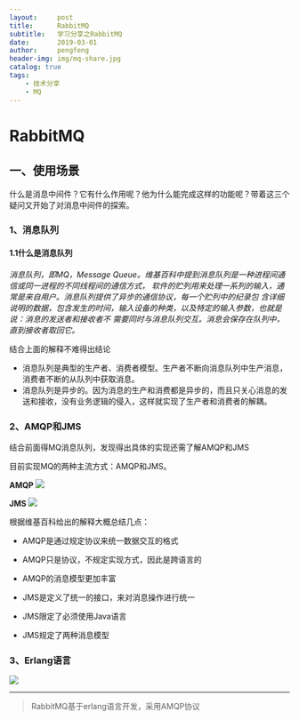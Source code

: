 ```yaml
---
layout:     post
title:      RabbitMQ
subtitle:   学习分享之RabbitMQ
date:       2019-03-01
author:     pengfeng
header-img: img/mq-share.jpg
catalog: true
tags:
    - 技术分享
    - MQ
---
```


# RabbitMQ
## 一、使用场景
什么是消息中间件？它有什么作用呢？他为什么能完成这样的功能呢？带着这三个疑问又开始了对消息中间件的探索。

### 1、消息队列

#### 1.1什么是消息队列
*消息队列，即MQ，Message Queue。维基百科中提到消息队列是一种进程间通信或同一进程的不同线程间的通信方式，
软件的贮列用来处理一系列的输入，通常是来自用户。消息队列提供了异步的通信协议，每一个贮列中的纪录包
含详细说明的数据，包含发生的时间，输入设备的种类，以及特定的输入参数，也就是说：消息的发送者和接收者不
需要同时与消息队列交互。消息会保存在队列中，直到接收者取回它。*
    
结合上面的解释不难得出结论

- 消息队列是典型的生产者、消费者模型。生产者不断向消息队列中生产消息，消费者不断的从队列中获取消息。
- 消息队列是异步的。因为消息的生产和消费都是异步的，而且只关心消息的发送和接收，没有业务逻辑的侵入，这样就实现了生产者和消费者的解耦。

### 2、AMQP和JMS
结合前面得MQ消息队列，发现得出具体的实现还需了解AMQP和JMS

目前实现MQ的两种主流方式：AMQP和JMS。

**AMQP**
![](http://47.100.206.217/group1/M00/00/00/rBAYR1x4_XuAbwopAAKWLz-mk7w284.png)


**JMS**
![](http://47.100.206.217/group1/M00/00/00/rBAYR1x4_eWAKeekAAPWO7wXCjk123.png)

根据维基百科给出的解释大概总结几点：

- AMQP是通过规定协议来统一数据交互的格式
- AMQP只是协议，不规定实现方式，因此是跨语言的
- AMQP的消息模型更加丰富

- JMS是定义了统一的接口，来对消息操作进行统一
- JMS限定了必须使用Java语言
- JMS规定了两种消息模型

### 3、Erlang语言

![](http://47.100.206.217/group1/M00/00/00/rBAYR1x5BCaANVqEAAOiyxjdTmc704.png)

---

> RabbitMQ基于erlang语言开发，采用AMQP协议











